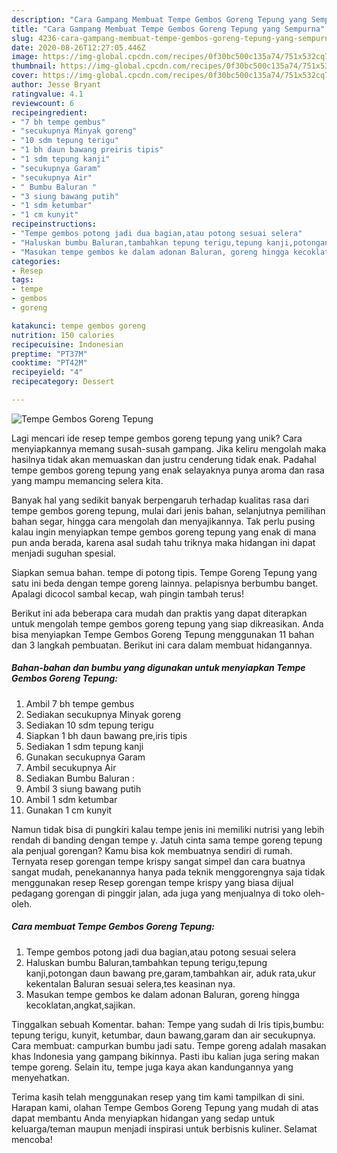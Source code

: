 ```yaml
---
description: "Cara Gampang Membuat Tempe Gembos Goreng Tepung yang Sempurna"
title: "Cara Gampang Membuat Tempe Gembos Goreng Tepung yang Sempurna"
slug: 4236-cara-gampang-membuat-tempe-gembos-goreng-tepung-yang-sempurna
date: 2020-08-26T12:27:05.446Z
image: https://img-global.cpcdn.com/recipes/0f30bc500c135a74/751x532cq70/tempe-gembos-goreng-tepung-foto-resep-utama.jpg
thumbnail: https://img-global.cpcdn.com/recipes/0f30bc500c135a74/751x532cq70/tempe-gembos-goreng-tepung-foto-resep-utama.jpg
cover: https://img-global.cpcdn.com/recipes/0f30bc500c135a74/751x532cq70/tempe-gembos-goreng-tepung-foto-resep-utama.jpg
author: Jesse Bryant
ratingvalue: 4.1
reviewcount: 6
recipeingredient:
- "7 bh tempe gembus"
- "secukupnya Minyak goreng"
- "10 sdm tepung terigu"
- "1 bh daun bawang preiris tipis"
- "1 sdm tepung kanji"
- "secukupnya Garam"
- "secukupnya Air"
- " Bumbu Baluran "
- "3 siung bawang putih"
- "1 sdm ketumbar"
- "1 cm kunyit"
recipeinstructions:
- "Tempe gembos potong jadi dua bagian,atau potong sesuai selera"
- "Haluskan bumbu Baluran,tambahkan tepung terigu,tepung kanji,potongan daun bawang pre,garam,tambahkan air, aduk rata,ukur kekentalan Baluran sesuai selera,tes keasinan nya."
- "Masukan tempe gembos ke dalam adonan Baluran, goreng hingga kecoklatan,angkat,sajikan."
categories:
- Resep
tags:
- tempe
- gembos
- goreng

katakunci: tempe gembos goreng 
nutrition: 150 calories
recipecuisine: Indonesian
preptime: "PT37M"
cooktime: "PT42M"
recipeyield: "4"
recipecategory: Dessert

---
```



![Tempe Gembos Goreng Tepung](https://img-global.cpcdn.com/recipes/0f30bc500c135a74/751x532cq70/tempe-gembos-goreng-tepung-foto-resep-utama.jpg)

Lagi mencari ide resep tempe gembos goreng tepung yang unik? Cara menyiapkannya memang susah-susah gampang. Jika keliru mengolah maka hasilnya tidak akan memuaskan dan justru cenderung tidak enak. Padahal tempe gembos goreng tepung yang enak selayaknya punya aroma dan rasa yang mampu memancing selera kita.

Banyak hal yang sedikit banyak berpengaruh terhadap kualitas rasa dari tempe gembos goreng tepung, mulai dari jenis bahan, selanjutnya pemilihan bahan segar, hingga cara mengolah dan menyajikannya. Tak perlu pusing kalau ingin menyiapkan tempe gembos goreng tepung yang enak di mana pun anda berada, karena asal sudah tahu triknya maka hidangan ini dapat menjadi suguhan spesial.

Siapkan semua bahan. tempe di potong tipis. Tempe Goreng Tepung yang satu ini beda dengan tempe goreng lainnya. pelapisnya berbumbu banget. Apalagi dicocol sambal kecap, wah pingin tambah terus!


Berikut ini ada beberapa cara mudah dan praktis yang dapat diterapkan untuk mengolah tempe gembos goreng tepung yang siap dikreasikan. Anda bisa menyiapkan Tempe Gembos Goreng Tepung menggunakan 11 bahan dan 3 langkah pembuatan. Berikut ini cara dalam membuat hidangannya.

<!--inarticleads1-->

##### Bahan-bahan dan bumbu yang digunakan untuk menyiapkan Tempe Gembos Goreng Tepung:

1. Ambil 7 bh tempe gembus
1. Sediakan secukupnya Minyak goreng
1. Sediakan 10 sdm tepung terigu
1. Siapkan 1 bh daun bawang pre,iris tipis
1. Sediakan 1 sdm tepung kanji
1. Gunakan secukupnya Garam
1. Ambil secukupnya Air
1. Sediakan  Bumbu Baluran :
1. Ambil 3 siung bawang putih
1. Ambil 1 sdm ketumbar
1. Gunakan 1 cm kunyit


Namun tidak bisa di pungkiri kalau tempe jenis ini memiliki nutrisi yang lebih rendah di banding dengan tempe y. Jatuh cinta sama tempe goreng tepung ala penjual gorengan? Kamu bisa kok membuatnya sendiri di rumah. Ternyata resep gorengan tempe krispy sangat simpel dan cara buatnya sangat mudah, penekanannya hanya pada teknik menggorengnya saja tidak menggunakan resep Resep gorengan tempe krispy yang biasa dijual pedagang gorengan di pinggir jalan, ada juga yang menjualnya di toko oleh-oleh. 

<!--inarticleads2-->

##### Cara membuat Tempe Gembos Goreng Tepung:

1. Tempe gembos potong jadi dua bagian,atau potong sesuai selera
1. Haluskan bumbu Baluran,tambahkan tepung terigu,tepung kanji,potongan daun bawang pre,garam,tambahkan air, aduk rata,ukur kekentalan Baluran sesuai selera,tes keasinan nya.
1. Masukan tempe gembos ke dalam adonan Baluran, goreng hingga kecoklatan,angkat,sajikan.


Tinggalkan sebuah Komentar. bahan: Tempe yang sudah di Iris tipis,bumbu: tepung terigu, kunyit, ketumbar, daun bawang,garam dan air secukupnya. Cara membuat: campurkan bumbu jadi satu. Tempe goreng adalah masakan khas Indonesia yang gampang bikinnya. Pasti ibu kalian juga sering makan tempe goreng. Selain itu, tempe juga kaya akan kandungannya yang menyehatkan. 

Terima kasih telah menggunakan resep yang tim kami tampilkan di sini. Harapan kami, olahan Tempe Gembos Goreng Tepung yang mudah di atas dapat membantu Anda menyiapkan hidangan yang sedap untuk keluarga/teman maupun menjadi inspirasi untuk berbisnis kuliner. Selamat mencoba!
